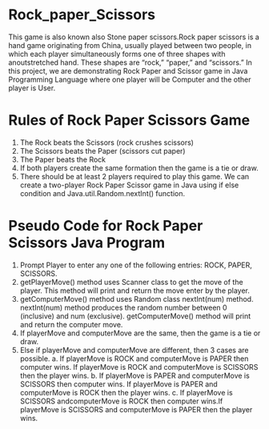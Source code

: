 # Rock_paper_Scissors
This game is also known also Stone paper scissors.Rock paper scissors is a hand game originating from China, usually played between two people, in which each player simultaneously forms one of three shapes with anoutstretched hand. 
These shapes are “rock,” “paper,” and “scissors.”
In this project, we are demonstrating Rock Paper and Scissor game in Java Programming Language where one player will be Computer and the other player is User.

# Rules of Rock Paper Scissors Game
1. The Rock beats the Scissors (rock crushes scissors)
2. The Scissors beats the Paper (scissors cut paper)
3. The Paper beats the Rock
4. If both players create the same formation then the game is a tie or draw.
5. There should be at least 2 players required to play this game.
We can create a two-player Rock Paper Scissor game in Java using if else condition and Java.util.Random.nextInt() function.

# Pseudo Code for Rock Paper Scissors Java Program
1. Prompt Player to enter any one of the following entries: ROCK, PAPER, SCISSORS.
2. getPlayerMove() method uses Scanner class to get the move of the player. This method will print and return the move enter by the player.
4. getComputerMove() method uses Random class nextInt(num) method. nextInt(num) method produces the random number between 0 (inclusive) and num (exclusive). getComputerMove() method will print and return the computer move.
6. If playerMove and computerMove are the same, then the game is a tie or draw.
7. Else if playerMove and computerMove are different, then 3 cases are possible.
  a. If playerMove is ROCK and computerMove is PAPER then computer wins. If playerMove is ROCK and computerMove is SCISSORS then the player wins.
  b. If playerMove is PAPER and computerMove is SCISSORS then computer wins. If playerMove is PAPER and computerMove is ROCK then the player wins.
  c. If playerMove is SCISSORS andcomputerMove is ROCK then computer wins.If playerMove is SCISSORS and computerMove is PAPER then the player wins.
